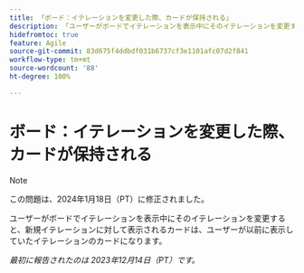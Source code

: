```yaml
---
title: 「ボード：イテレーションを変更した際、カードが保持される」
description: 「ユーザーがボードでイテレーションを表示中にそのイテレーションを変更すると、新規イテレーションに対して表示されるカードは、ユーザーが以前に表示していたイテレーションのカードになります。」
hidefromtoc: true
feature: Agile
source-git-commit: 83d675f4ddbdf031b6737cf3e1101afc07d2f841
workflow-type: tm+mt
source-wordcount: '88'
ht-degree: 100%

---
```



# ボード：イテレーションを変更した際、カードが保持される

>[!NOTE]
>
>この問題は、2024年1月18日（PT）に修正されました。

ユーザーがボードでイテレーションを表示中にそのイテレーションを変更すると、新規イテレーションに対して表示されるカードは、ユーザーが以前に表示していたイテレーションのカードになります。

_最初に報告されたのは 2023年12月14日（PT）です。_
